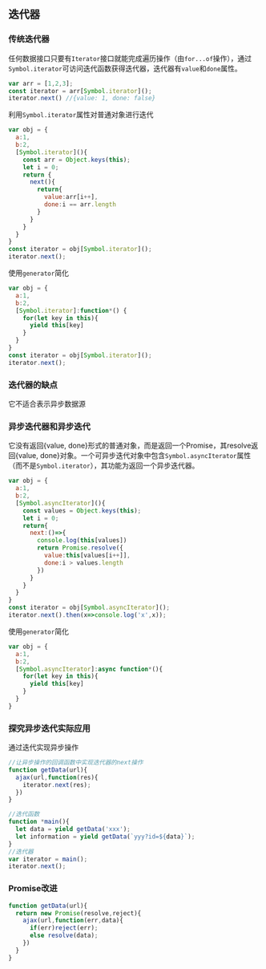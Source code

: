<!-- 迭代器.md -->
## 迭代器
### 传统迭代器
任何数据接口只要有```Iterator```接口就能完成遍历操作（由```for...of```操作），通过```Symbol.iterator```可访问迭代函数获得迭代器，迭代器有```value```和```done```属性。
```js
var arr = [1,2,3];
const iterator = arr[Symbol.iterator]();
iterator.next() //{value: 1, done: false}
```

利用```Symbol.iterator```属性对普通对象进行迭代
```js
var obj = {
  a:1,
  b:2,
  [Symbol.iterator](){
    const arr = Object.keys(this);
    let i = 0;
    return {
      next(){
        return{
          value:arr[i++],
          done:i == arr.length
        }
      }
    }
  }
}
const iterator = obj[Symbol.iterator]();
iterator.next();
```

使用```generator```简化
```js
var obj = {
  a:1,
  b:2,
  [Symbol.iterator]:function*() {
    for(let key in this){
      yield this[key]
    }
  }
}
const iterator = obj[Symbol.iterator]();
iterator.next();
```

### 迭代器的缺点
它不适合表示异步数据源

### 异步迭代器和异步迭代
它没有返回{value, done}形式的普通对象，而是返回一个Promise，其resolve返回{value, done}对象。一个可异步迭代对象中包含```Symbol.asyncIterator```属性（而不是```Symbol.iterator```），其功能为返回一个异步迭代器。
```js
var obj = {
  a:1,
  b:2,
  [Symbol.asyncIterator](){
    const values = Object.keys(this);
    let i = 0;
    return{
      next:()=>{
        console.log(this[values])
        return Promise.resolve({
          value:this[values[i++]],
          done:i > values.length
        })
      }
    }
  }
}
const iterator = obj[Symbol.asyncIterator]();
iterator.next().then(x=>console.log('x',x));
```

使用```generator```简化
```js
var obj = {
  a:1,
  b:2,
  [Symbol.asyncIterator]:async function*(){
    for(let key in this){
      yield this[key]
    }
  }
}

```

### 探究异步迭代实际应用
通过迭代实现异步操作
```js
//让异步操作的回调函数中实现迭代器的next操作
function getData(url){
  ajax(url,function(res){
    iterator.next(res);
  })
}

//迭代函数
function *main(){
  let data = yield getData('xxx');
  let information = yield getData(`yyy?id=${data}`);
}
//迭代器
var iterator = main();
iterator.next();
```

### Promise改进
```js
function getData(url){
  return new Promise(resolve,reject){
    ajax(url,function(err,data){
      if(err)reject(err);
      else resolve(data);
    })
  }
}
```